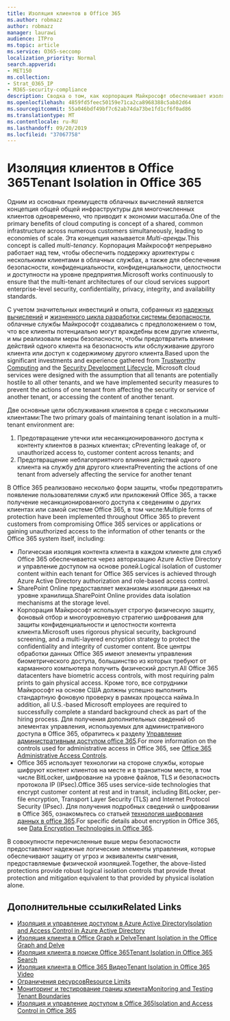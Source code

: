 ```yaml
---
title: Изоляция клиентов в Office 365
ms.author: robmazz
author: robmazz
manager: laurawi
audience: ITPro
ms.topic: article
ms.service: O365-seccomp
localization_priority: Normal
search.appverid:
- MET150
ms.collection:
- Strat_O365_IP
- M365-security-compliance
description: Сводка о том, как корпорация Майкрософт обеспечивает изоляцию клиентов для Office 365.
ms.openlocfilehash: 4859fd5feec50159e71ca2ca8968388c5ab82d64
ms.sourcegitcommit: 55a046bdf49bf7c62ab74da73be1fd1cf6f0ad86
ms.translationtype: MT
ms.contentlocale: ru-RU
ms.lasthandoff: 09/20/2019
ms.locfileid: "37067758"
---
```

# <a name="tenant-isolation-in-office-365"></a><span data-ttu-id="c9a78-103">Изоляция клиентов в Office 365</span><span class="sxs-lookup"><span data-stu-id="c9a78-103">Tenant Isolation in Office 365</span></span>

<span data-ttu-id="c9a78-104">Одним из основных преимуществ облачных вычислений является концепция общей общей инфраструктуры для многочисленных клиентов одновременно, что приводит к экономии масштаба.</span><span class="sxs-lookup"><span data-stu-id="c9a78-104">One of the primary benefits of cloud computing is concept of a shared, common infrastructure across numerous customers simultaneously, leading to economies of scale.</span></span> <span data-ttu-id="c9a78-105">Эта концепция называется *Multi-аренды*.</span><span class="sxs-lookup"><span data-stu-id="c9a78-105">This concept is called *multi-tenancy*.</span></span> <span data-ttu-id="c9a78-106">Корпорация Майкрософт непрерывно работает над тем, чтобы обеспечить поддержку архитектуры с несколькими клиентами в облачных службах, а также для обеспечения безопасности, конфиденциальности, конфиденциальности, целостности и доступности на уровне предприятия.</span><span class="sxs-lookup"><span data-stu-id="c9a78-106">Microsoft works continuously to ensure that the multi-tenant architectures of our cloud services support enterprise-level security, confidentiality, privacy, integrity, and availability standards.</span></span>

<span data-ttu-id="c9a78-107">С учетом значительных инвестиций и опыта, собранных из [надежных вычислений](https://www.microsoft.com/en-us/twc/default.aspx) и [жизненного цикла разработки системы безопасности](http://www.microsoft.com/security/sdl/default.aspx), облачные службы Майкрософт создавались с предположением о том, что все клиенты потенциально могут враждебны всем другие клиенты, и мы реализовали меры безопасности, чтобы предотвратить влияние действий одного клиента на безопасность или обслуживание другого клиента или доступ к содержимому другого клиента.</span><span class="sxs-lookup"><span data-stu-id="c9a78-107">Based upon the significant investments and experience gathered from [Trustworthy Computing](https://www.microsoft.com/en-us/twc/default.aspx) and the [Security Development Lifecycle](http://www.microsoft.com/security/sdl/default.aspx), Microsoft cloud services were designed with the assumption that all tenants are potentially hostile to all other tenants, and we have implemented security measures to prevent the actions of one tenant from affecting the security or service of another tenant, or accessing the content of another tenant.</span></span>

<span data-ttu-id="c9a78-108">Две основные цели обслуживания клиентов в среде с несколькими клиентами:</span><span class="sxs-lookup"><span data-stu-id="c9a78-108">The two primary goals of maintaining tenant isolation in a multi-tenant environment are:</span></span>
1.  <span data-ttu-id="c9a78-109">Предотвращение утечки или несанкционированного доступа к контенту клиентов в разных клиентах; с</span><span class="sxs-lookup"><span data-stu-id="c9a78-109">Preventing leakage of, or unauthorized access to, customer content across tenants; and</span></span>
2.  <span data-ttu-id="c9a78-110">Предотвращение неблагоприятного влияния действий одного клиента на службу для другого клиента</span><span class="sxs-lookup"><span data-stu-id="c9a78-110">Preventing the actions of one tenant from adversely affecting the service for another tenant</span></span>

<span data-ttu-id="c9a78-111">В Office 365 реализовано несколько форм защиты, чтобы предотвратить появление пользователями служб или приложений Office 365, а также получение несанкционированного доступа к сведениям о других клиентах или самой системе Office 365, в том числе:</span><span class="sxs-lookup"><span data-stu-id="c9a78-111">Multiple forms of protection have been implemented throughout Office 365 to prevent customers from compromising Office 365 services or applications or gaining unauthorized access to the information of other tenants or the Office 365 system itself, including:</span></span>
- <span data-ttu-id="c9a78-112">Логическая изоляция контента клиента в каждом клиенте для служб Office 365 обеспечивается через авторизацию Azure Active Directory и управление доступом на основе ролей.</span><span class="sxs-lookup"><span data-stu-id="c9a78-112">Logical isolation of customer content within each tenant for Office 365 services is achieved through Azure Active Directory authorization and role-based access control.</span></span>
- <span data-ttu-id="c9a78-113">SharePoint Online предоставляет механизмы изоляции данных на уровне хранилища.</span><span class="sxs-lookup"><span data-stu-id="c9a78-113">SharePoint Online provides data isolation mechanisms at the storage level.</span></span>
- <span data-ttu-id="c9a78-114">Корпорация Майкрософт использует строгую физическую защиту, фоновый отбор и многоуровневую стратегию шифрования для защиты конфиденциальности и целостности контента клиента.</span><span class="sxs-lookup"><span data-stu-id="c9a78-114">Microsoft uses rigorous physical security, background screening, and a multi-layered encryption strategy to protect the confidentiality and integrity of customer content.</span></span> <span data-ttu-id="c9a78-115">Все центры обработки данных Office 365 имеют элементы управления биометрического доступа, большинство из которых требуют от карманного компьютера получить физический доступ.</span><span class="sxs-lookup"><span data-stu-id="c9a78-115">All Office 365 datacenters have biometric access controls, with most requiring palm prints to gain physical access.</span></span> <span data-ttu-id="c9a78-116">Кроме того, все сотрудники Майкрософт на основе США должны успешно выполнить стандартную фоновую проверку в рамках процесса найма.</span><span class="sxs-lookup"><span data-stu-id="c9a78-116">In addition, all U.S.-based Microsoft employees are required to successfully complete a standard background check as part of the hiring process.</span></span> <span data-ttu-id="c9a78-117">Для получения дополнительных сведений об элементах управления, используемых для административного доступа в Office 365, обратитесь к разделу [Управление административным доступом office 365](office-365-administrative-access-controls-overview.md).</span><span class="sxs-lookup"><span data-stu-id="c9a78-117">For more information on the controls used for administrative access in Office 365, see [Office 365 Administrative Access Controls](office-365-administrative-access-controls-overview.md).</span></span>
- <span data-ttu-id="c9a78-118">Office 365 использует технологии на стороне службы, которые шифруют контент клиентов на месте и в транзитном месте, в том числе BitLocker, шифрование на уровне файлов, TLS и безопасность протокола IP (IPsec).</span><span class="sxs-lookup"><span data-stu-id="c9a78-118">Office 365 uses service-side technologies that encrypt customer content at rest and in transit, including BitLocker, per-file encryption, Transport Layer Security (TLS) and Internet Protocol Security (IPsec).</span></span> <span data-ttu-id="c9a78-119">Для получения подробных сведений о шифровании в Office 365, ознакомьтесь со статьей [технология шифрования данных в office 365](/microsoft-365/compliance/office-365-encryption-in-the-microsoft-cloud-overview.md).</span><span class="sxs-lookup"><span data-stu-id="c9a78-119">For specific details about encryption in Office 365, see [Data Encryption Technologies in Office 365](/microsoft-365/compliance/office-365-encryption-in-the-microsoft-cloud-overview.md).</span></span>

<span data-ttu-id="c9a78-120">В совокупности перечисленные выше меры безопасности предоставляют надежные логические элементы управления, которые обеспечивают защиту от угроз и эквиваленты смягчения, предоставляемые физической изоляцией.</span><span class="sxs-lookup"><span data-stu-id="c9a78-120">Together, the above-listed protections provide robust logical isolation controls that provide threat protection and mitigation equivalent to that provided by physical isolation alone.</span></span>

## <a name="related-links"></a><span data-ttu-id="c9a78-121">Дополнительные ссылки</span><span class="sxs-lookup"><span data-stu-id="c9a78-121">Related Links</span></span>
- [<span data-ttu-id="c9a78-122">Изоляция и управление доступом в Azure Active Directory</span><span class="sxs-lookup"><span data-stu-id="c9a78-122">Isolation and Access Control in Azure Active Directory</span></span>](office-365-isolation-in-azure-active-directory.md)
- [<span data-ttu-id="c9a78-123">Изоляция клиента в Office Graph и Delve</span><span class="sxs-lookup"><span data-stu-id="c9a78-123">Tenant Isolation in the Office Graph and Delve</span></span>](office-365-isolation-in-graph-and-delve.md)
- [<span data-ttu-id="c9a78-124">Изоляция клиента в поиске Office 365</span><span class="sxs-lookup"><span data-stu-id="c9a78-124">Tenant Isolation in Office 365 Search</span></span>](office-365-isolation-in-office-365-search.md)
- [<span data-ttu-id="c9a78-125">Изоляция клиента в Office 365 Видео</span><span class="sxs-lookup"><span data-stu-id="c9a78-125">Tenant Isolation in Office 365 Video</span></span>](office-365-isolation-in-office-365-video.md)
- [<span data-ttu-id="c9a78-126">Ограничения ресурсов</span><span class="sxs-lookup"><span data-stu-id="c9a78-126">Resource Limits</span></span>](office-365-resource-limits.md)
- [<span data-ttu-id="c9a78-127">Мониторинг и тестирование границ клиента</span><span class="sxs-lookup"><span data-stu-id="c9a78-127">Monitoring and Testing Tenant Boundaries</span></span>](office-365-monitoring-and-testing.md)
- [<span data-ttu-id="c9a78-128">Изоляция и управление доступом в Office 365</span><span class="sxs-lookup"><span data-stu-id="c9a78-128">Isolation and Access Control in Office 365</span></span>](office-365-isolation-in-office-365.md)